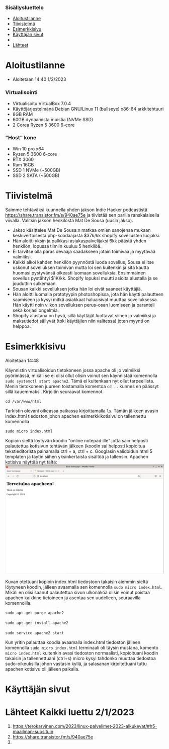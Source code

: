 ### Sisällysluettelo

- [Aloitustilanne](#Aloitustilanne)
- [Tiivistelmä](#Tiivistelmä)
- [Esimerkkisivu](#esimerkkisivu)
- [Käyttäjän sivut](#käyttäjän-sivut)
- 
- [Lähteet](#lähteet)



# Aloitustilanne

- Aloitetaan 14:40 1/2/2023

### Virtualisointi
- Virtualisoitu VirtualBox 7.0.4
- Käyttöjärjestelmänä Debian GNU/Linux 11 (bullseye) x86-64 arkkitehtuuri 
- 8GB RAM
- 60GB dynaamista muistia (NVMe SSD)
- 2 Corea Ryzen 5 3600 6-core

### "Host" kone
- Win 10 pro x64
- Ryzen 5 3600 6-core
- RTX 3060
- Ram 16GB
- SSD 1 NVMe (~500GB)
- SSD 2 SATA (~500GB)


# Tiivistelmä
Saimme tehtäväksi kuunnella yhden jakson Indie Hacker podcastistä https://share.transistor.fm/s/940ae75e ja tiivistää sen parilla ranskalaisella viivalla. Valitsin jakson henkilöstä Mat De Sousa (uusin jakso).

- Jakso käsittelee Mat De Sousa:n matkaa omien sanojensa mukaan keskivertoisesta php-koodaajasta $37k/kk shopify sovellusten luojaksi.
- Hän aloitti yksin ja palkkasi asiakaspalvelijaksi 6kk päästä yhden henkilön, lopussa tiimiin kuuluu 5 henkilöä.
- Ei tarvitse olla paras devaaja saadakseen jotain toimivaa ja myytävää valmiiksi.
- Kaikki alkoi kahden henkilön pyynnöstä luoda sovellus, Sousa ei itse uskonut sovelluksen toimivan mutta loi sen kuitenkin ja sitä kautta huomasi pystyvänsä oikeasti luomaan sovelluksia. Ensimmäinen sovellus pystähtyi $1K/kk. Shopify lopuksi muutti asioita alustalla ja se jouduttiin sulkemaan.
-  Sousan kaikki sovelluksen jotka hän loi eivät saaneet käyttäjiä.
-  Hän aloitti luomalla prototyypin photoshopissa, jota hän käytti palautteen saamiseen ja kysyi mitkä asiakkaat haluaisivat muuttaa sovelluksessa. Hän käytti noin viikon sovelluksen perus-osan luomiseen ja paranteli sekä korjasi ongelmia.
-  Shopify alustana on hyvä, sillä käyttäjät luottavat siihen jo valmiiksi ja maksutiedot säilyvät (toki käyttäjien niin valitessa) joten myynti on helppoa.


# Esimerkkisivu

Aloitetaan 14:48

Käynnistin virtualisoidun tietokoneen jossa apache oli jo valmiiksi pyörimässä, mikäli se ei olisi ollut olisin voinut sen käynnistää komennolla ```sudo systemctl start apache2```. Tämä ei kuitenkaan nyt ollut tarpeellista. Menin tietokoneen juureen toistamalla komentoa ```cd ..``` kunnes en päässyt sillä kauemmaksi. Kirjoitin seuraavat komennot.

    cd /var/www/html
    
Tarkistin olevani oikeassa paikassa kirjoittamalla ```ls```. Tämän jälkeen avasin index.html tiedoston johon apachen esimerkkikotisivu on tallennettu komennolla 

    sudo micro index.html 
    
Kopioin sieltä löytyvän koodin "online notepad:ille" jotta sain helposti palautettua kotisivun tehtävän jälkeen (koodin sai helposti kopioitua tekstieditorista painamalla ctrl + a, ctrl + c. Googlasin validoidun html 5 templaten ja täytin siihen yksinkertaista sisältöä ja tallensin. Apachen kotisivu näyttää nyt tältä:
![add file: upload](V3Kuvat1/v3t1k1.jpg)


Kuvan otettuani kopioin index.html tiedostoon takaisin aiemmin sieltä löytyneen koodin, jälleen avaamalla sen komennolla ```sudo micro index.html```. Mikäli en olisi saanut palautettua sivun ulkonäköä olisin voinut poistaa apachen kaikkine tietoineen ja asentaa sen uudelleen, seuraavilla komennoilla.

    sudo apt-get purge apache2

    sudo apt-get install apache2

    sudo service apache2 start

Kun yritin palauttaa koodia avaamalla index.html tiedoston jälleen komennolla ```sudo micro index.html``` terminaali oli täysin mustana, komento ```micro index.html``` kuitenkin avasi tiedoston normaalisti, kopioituani koodin takaisin ja tallennettuani (ctrl+s) micro kysyi tahdonko muuttaa tiedostoa sudo-oikeuksilla johon vastasin kyllä, ja salasanan kirjoitettuani tuttu apachen kotisivu oli jälleen paikalla.

# Käyttäjän sivut


# Lähteet Kaikki luettu 2/1/2023
1) https://terokarvinen.com/2023/linux-palvelimet-2023-alkukevat/#h5-maailman-suosituin
2) https://share.transistor.fm/s/940ae75e
3) 
